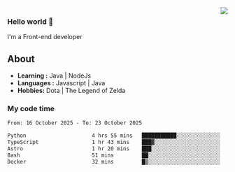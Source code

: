 <img align='right' src="https://github-readme-stats.vercel.app/api?username=jumodada&show_icons=true&theme=vue">

### Hello world 👋

I'm a Front-end developer 
    
## About
-  **Learning :** Java | NodeJs
-  **Languages :** Javascript | Java
-  **Hobbies:** Dota | The Legend of Zelda

### My code time

<!--START_SECTION:waka-->

```txt
From: 16 October 2025 - To: 23 October 2025

Python                     4 hrs 55 mins   ███████████░░░░░░░░░░░░░░   43.41 %
TypeScript                 1 hr 43 mins    ███▓░░░░░░░░░░░░░░░░░░░░░   15.14 %
Astro                      1 hr 20 mins    ███░░░░░░░░░░░░░░░░░░░░░░   11.79 %
Bash                       51 mins         ██░░░░░░░░░░░░░░░░░░░░░░░   07.50 %
Docker                     32 mins         █▒░░░░░░░░░░░░░░░░░░░░░░░   04.73 %
```

<!--END_SECTION:waka-->
